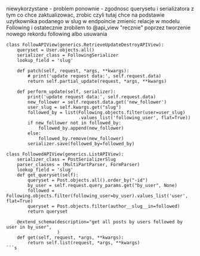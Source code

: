 niewykorzystane - problem ponownie - zgodnosc querysetu i serializatora z tym
co chce zaktualizowac, zrobic
czyli tutaj chce na podstawie uzytkownika podanego w slug w endpoincie
zmienic relacje w modelu Following
i ostatecznie zrobilem to @api_view "recznie" poprzez tworzenie nowego rekordu
following albo usuwania

```
class FollowAPIView(generics.RetrieveUpdateDestroyAPIView):
    queryset = User.objects.all()
    serializer_class = FollowingSerializer
    lookup_field = 'slug'

    def patch(self, request, *args, **kwargs):
        # print('update request data:', self.request.data)
        return self.partial_update(request, *args, **kwargs)

    def perform_update(self, serializer):
        print('update request data:', self.request.data)
        new_follower = self.request.data.get('new_follower')
        user_slug = self.kwargs.get("slug")
        followed_by = list(Following.objects.filter(user=user_slug)
                           .values_list('following_user', flat=True))
        if new_follower not in followed_by:
            followed_by.append(new_follower)
        else:
            followed_by.remove(new_follower)
        serializer.save(followed_by=followed_by)
```

```
class FollowedAPIView(generics.ListAPIView):
    serializer_class = PostSerializerSlug
    parser_classes = (MultiPartParser, FormParser)
    lookup_field = 'slug'
    def get_queryset(self):
        queryset = Post.objects.all().order_by("-id")
        by_user = self.request.query_params.get("by_user", None)
        followed = Following.objects.filter(following_user=by_user).values_list('user', flat=True)
        queryset = Post.objects.filter(author__slug__in=followed)
        return queryset
    
    @extend_schema(description="get all posts by users followed by user in by_user",
                   )
    def get(self, request, *args, **kwargs):
        return self.list(request, *args, **kwargs)
```s